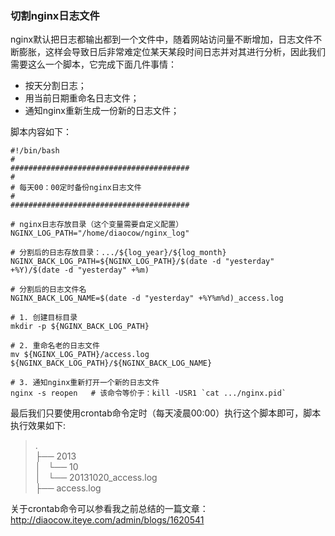 ### 切割nginx日志文件

nginx默认把日志都输出都到一个文件中，随着网站访问量不断增加，日志文件不断膨胀，这样会导致日后非常难定位某天某段时间日志并对其进行分析，因此我们需要这么一个脚本，它完成下面几件事情：

 * 按天分割日志；
 * 用当前日期重命名日志文件；  
 * 通知nginx重新生成一份新的日志文件；
 
脚本内容如下：

    #!/bin/bash
    #
    ########################################
    #
    # 每天00：00定时备份nginx日志文件
    #
    ########################################
    
    # nginx日志存放目录（这个变量需要自定义配置）
    NGINX_LOG_PATH="/home/diaocow/nginx_log"
    
    # 分割后的日志存放目录：.../${log_year}/${log_month}
    NGINX_BACK_LOG_PATH=${NGINX_LOG_PATH}/$(date -d "yesterday" +%Y)/$(date -d "yesterday" +%m)
    
    # 分割后的日志文件名
    NGINX_BACK_LOG_NAME=$(date -d "yesterday" +%Y%m%d)_access.log
    
    # 1. 创建目标目录
    mkdir -p ${NGINX_BACK_LOG_PATH} 
    
    # 2. 重命名老的日志文件
    mv ${NGINX_LOG_PATH}/access.log ${NGINX_BACK_LOG_PATH}/${NGINX_BACK_LOG_NAME} 
    
    # 3. 通知nginx重新打开一个新的日志文件
    nginx -s reopen   # 该命令等价于：kill -USR1 `cat .../nginx.pid`

最后我们只要使用crontab命令定时（每天凌晨00:00）执行这个脚本即可，脚本执行效果如下:
>.  
>├── 2013  
>│   └── 10  
>│       └── 20131020_access.log  
>├── access.log  


关于crontab命令可以参看我之前总结的一篇文章：http://diaocow.iteye.com/admin/blogs/1620541


